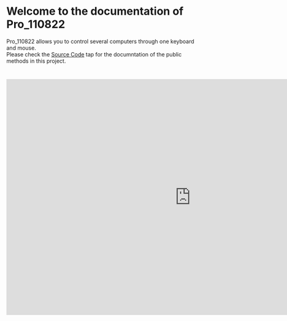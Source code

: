 # Welcome to the documentation of Pro_110822

Pro_110822 allows you to control several computers through one keyboard and mouse.  
Please check the [Source Code](https://hamzabakkour.github.io/pro_110822/mainwindow.html) tap for the documntation
of the public methods in this project.  
#
#
#
#
#
#
#
#
#
#
  
  
<iframe width="960" height="615" src="https://www.youtube.com/embed/8SVQm9MuQmk" title="YouTube video player" frameborder="0" allow="accelerometer; autoplay; clipboard-write; encrypted-media; gyroscope; picture-in-picture; web-share" allowfullscreen></iframe>

